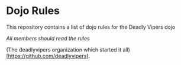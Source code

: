 Dojo Rules
==========

This repository contains a list of dojo rules for the Deadly Vipers dojo

*All members should read the rules*

(The deadlyvipers organization which started it all)[https://github.com/deadlyvipers].

